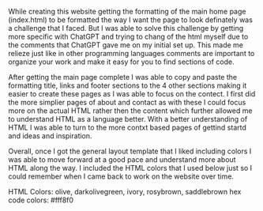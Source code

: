 While creating this website getting the formatting of the main home page (index.html) to be formatted the way I want the page to look definately was a challenge that I faced. But I was able to solve this challenge by getting more specific with ChatGPT and trying to chang of the html myself due to the comments that ChatGPT gave me on my initial set up. This made me relieze just like in other programming languages comments are important to organize your work and make it easy for you to find sections of code. 

After getting the main page complete I was able to copy and paste the formatting title, links and footer sections to the 4 other sections making it easier to create these pages as I was able to focus on the contect. I first did the more simplier pages of about and contact as with these I could focus more on the actual HTML rather then the content which further allowed me to understand HTML as a language better. With a better understanding of HTML I was able to turn to the more contxt based pages of gettind startd and ideas and inspiration. 

Overall, once I got the general layout template that I liked including colors I was able to move forward at a good pace and understand more about HTML along the way. I included the HTML colors that I used below just so I could remember when I came back to work on the website over time. 

HTML Colors: olive, darkolivegreen, ivory, rosybrown, saddlebrown
hex code colors: #fff8f0